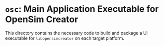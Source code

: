 # `osc`: Main Application Executable for OpenSim Creator

This directory contains the necessary code to build and package a UI
executable for `libopensimcreator` on each target platform.
